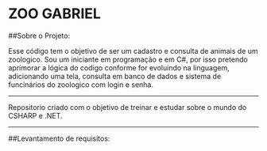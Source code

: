 # ZOO GABRIEL

##Sobre o Projeto:

  Esse código tem o objetivo de ser um cadastro e consulta de animais de um zoologico. 
  Sou um iniciante em programação e em C#, por isso pretendo aprimorar a lógica do codigo conforme for evoluindo na linguagem,
adicionando uma tela, consulta em banco de dados e sistema de funcinários do zoologico com login e senha.
_______________________________________________________________________________________________________________________________
  Repositorio criado com o objetivo de treinar e estudar sobre o mundo do CSHARP e .NET.
_______________________________________________________________________________________________________________________________


##Levantamento de requisitos:
